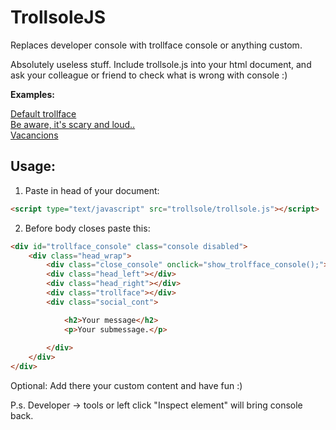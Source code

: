 TrollsoleJS
===========
Replaces developer console with trollface console or anything custom.

Absolutely useless stuff. Include trollsole.js into your html document, and ask your colleague or friend to check what is wrong with console :)

<b>Examples:</b>

<a href="http://trollsole.artrayd.com/" target="_blank">Default trollface</a><br>
<a href="http://trollsole.artrayd.com/fear.html" target="_blank">Be aware, it's scary and loud..</a><br>
<a href="http://trollsole.artrayd.com/vacancion.html" target="_blank">Vacancions</a><br>

<h2>Usage:</h2>

1. Paste in head of your document:
```html
<script type="text/javascript" src="trollsole/trollsole.js"></script>
```
2. Before body closes paste this:


```html
<div id="trollface_console" class="console disabled">
	<div class="head_wrap">
		<div class="close_console" onclick="show_trolfface_console();"></div>
		<div class="head_left"></div>
		<div class="head_right"></div>
		<div class="trollface"></div>
		<div class="social_cont">

			<h2>Your message</h2>
			<p>Your submessage.</p>
				
		</div>
	</div>
</div>
```


Optional:
Add there your custom content and have fun :)

P.s.
Developer -> tools or left click "Inspect element" will bring console back.
